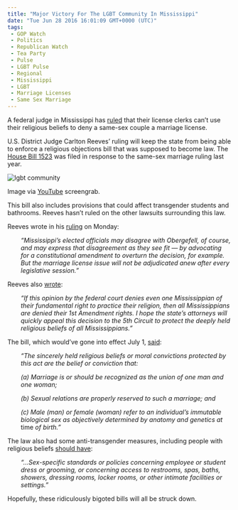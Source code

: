 ```yaml
---
title: "Major Victory For The LGBT Community In Mississippi"
date: "Tue Jun 28 2016 16:01:09 GMT+0000 (UTC)"
tags: 
 - GOP Watch
 - Politics
 - Republican Watch
 - Tea Party
 - Pulse
 - LGBT Pulse
 - Regional
 - Mississippi
 - LGBT
 - Marriage Licenses
 - Same Sex Marriage
---
```

<p>A federal judge in Mississippi has&#xA0;<a href="http://time.com/4384777/gay-marriage-lgbt-mississippi-judge/?xid=time_socialflow_twitter" onclick="__gaTracker(&apos;send&apos;, &apos;event&apos;, &apos;outbound-article&apos;, &apos;http://time.com/4384777/gay-marriage-lgbt-mississippi-judge/?xid=time_socialflow_twitter&apos;, &apos;ruled&apos;);">ruled</a> that their license clerks can&#x2019;t use their religious beliefs to deny a same-sex couple a marriage license.</p><p>U.S. District Judge Carlton Reeves&#x2019; ruling will keep the state from being able to enforce a religious objections bill that was supposed to become law. The <a href="http://billstatus.ls.state.ms.us/2016/pdf/history/HB/HB1523.xml" onclick="__gaTracker(&apos;send&apos;, &apos;event&apos;, &apos;outbound-article&apos;, &apos;http://billstatus.ls.state.ms.us/2016/pdf/history/HB/HB1523.xml&apos;, &apos;House Bill 1523&apos;);">House Bill 1523</a> was filed in response to the same-sex marriage ruling last year.</p><div id="attachment_139464" style="width: 729px" class="wp-caption aligncenter"><img class="wp-image-139464 size-full" src="//i1.wp.com/cdn.liberalamerica.org/wp-content/uploads/2016/06/mis_hate.png?resize=719%2C400" alt="lgbt community" srcset="//i1.wp.com/cdn.liberalamerica.org/wp-content/uploads/2016/06/mis_hate.png?resize=719%2C400 719w, //i1.wp.com/cdn.liberalamerica.org/wp-content/uploads/2016/06/mis_hate.png?resize=719%2C400 64w, //i1.wp.com/cdn.liberalamerica.org/wp-content/uploads/2016/06/mis_hate.png?resize=719%2C400 350w, //i1.wp.com/cdn.liberalamerica.org/wp-content/uploads/2016/06/mis_hate.png?resize=719%2C400 600w" sizes="(max-width: 719px) 100vw, 719px" data-recalc-dims="1">
<p class="wp-caption-text">Image via <a href="https://www.youtube.com/watch?v=AAOIw3Y3qh8" onclick="__gaTracker(&apos;send&apos;, &apos;event&apos;, &apos;outbound-article&apos;, &apos;https://www.youtube.com/watch?v=AAOIw3Y3qh8&apos;, &apos;YouTube&apos;);">YouTube</a> screengrab.</p>
</div><p>This bill also includes provisions that could affect transgender students and bathrooms. Reeves hasn&#x2019;t ruled on the other lawsuits surrounding this law.</p><p>Reeves wrote in his <a href="http://abcnews.go.com/US/wireStory/judge-blocks-part-mississippi-lgbt-marriage-law-40172946" onclick="__gaTracker(&apos;send&apos;, &apos;event&apos;, &apos;outbound-article&apos;, &apos;http://abcnews.go.com/US/wireStory/judge-blocks-part-mississippi-lgbt-marriage-law-40172946&apos;, &apos;ruling&apos;);">ruling</a> on Monday:</p><p style="padding-left: 30px;"><em>&#x201C;Mississippi&#x2019;s elected officials may disagree with Obergefell, of course, and may express that disagreement as they see fit &#x2014; by advocating for a constitutional amendment to overturn the decision, for example. But the marriage license issue will not be adjudicated anew after every legislative session.&#x201D;</em></p><p>Reeves also <a href="http://www.huffingtonpost.com/entry/gay-marriage-religious-beliefs_us_5771c8b8e4b0f168323abac4" onclick="__gaTracker(&apos;send&apos;, &apos;event&apos;, &apos;outbound-article&apos;, &apos;http://www.huffingtonpost.com/entry/gay-marriage-religious-beliefs_us_5771c8b8e4b0f168323abac4&apos;, &apos;wrote&apos;);" target="_blank">wrote</a>:</p><p style="padding-left: 30px;"><em>&#x201C;If this opinion by the federal court denies even one Mississippian of their fundamental right to practice their religion, then all Mississippians are denied their 1st Amendment rights. I hope the state&#x2019;s attorneys will quickly appeal this decision to the 5th Circuit to protect the deeply held religious beliefs of all Mississippians.&#x201D;</em></p><p>The bill, which would&#x2019;ve gone into effect July 1, <a href="http://jezebel.com/court-mississippi-clerks-cant-use-religious-beliefs-to-1782704163" onclick="__gaTracker(&apos;send&apos;, &apos;event&apos;, &apos;outbound-article&apos;, &apos;http://jezebel.com/court-mississippi-clerks-cant-use-religious-beliefs-to-1782704163&apos;, &apos;said&apos;);">said</a>:</p><p style="padding-left: 30px;"><em>&#x201C;The sincerely held religious beliefs or moral convictions protected by this act are the belief or conviction that:</em></p><p style="padding-left: 30px;"><em>(a) Marriage is or should be recognized as the union of one man and one woman;</em></p><p style="padding-left: 30px;"><em>(b) Sexual relations are properly reserved to such a marriage; and</em></p><p style="padding-left: 30px;"><em>(c) Male (man) or female (woman) refer to an individual&#x2019;s immutable biological sex as objectively determined by anatomy and genetics at </em>time<em> of birth.&#x201D;</em></p><p>The law also had some anti-transgender measures, including people with religious beliefs <a href="http://jezebel.com/court-mississippi-clerks-cant-use-religious-beliefs-to-1782704163" onclick="__gaTracker(&apos;send&apos;, &apos;event&apos;, &apos;outbound-article&apos;, &apos;http://jezebel.com/court-mississippi-clerks-cant-use-religious-beliefs-to-1782704163&apos;, &apos;should have&apos;);" target="_blank">should have</a>:</p><p style="padding-left: 30px;"><em>&#x201C;&#x2026;Sex-specific standards or policies concerning employee or student dress or grooming, or concerning access to restrooms, spas, baths, showers, dressing rooms, locker rooms, or other intimate facilities or settings.&#x201D;</em></p><p>Hopefully, these ridiculously bigoted bills will all be struck down.</p>